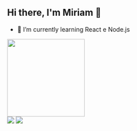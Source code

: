## Hi there, I'm Miriam 👋

- 🌱 I’m currently learning React e Node.js

<div>
  <img height="180em" src="https://github-readme-stats.vercel.app/api?username=anuraghazra&show_icons=true&theme=tokyonight"
</div>

<div>
  <a href="mailto:miriamhwork@hotmail.com"><img src="https://img.shields.io/badge/Gmail-D14836?style=for-the-badge&logo=gmail&logoColor=white" target="_blank"/></a> 
  <a href="https://www.linkedin.com/in/miriam-akiko-hirose/"><img src="	https://img.shields.io/badge/LinkedIn-0077B5?style=for-the-badge&logo=linkedin&logoColor=white" target="_blank"/></a>
</div>
